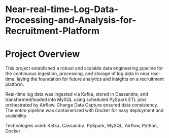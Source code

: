 # Near-real-time-Log-Data-Processing-and-Analysis-for-Recruitment-Platform

# Project Overview
This project established a robust and scalable data engineering pipeline for the continuous ingestion, processing, and storage of log data in near real-time, laying the foundation for future analytics and insights on a recruitment platform.

Real-time log data was ingested via Kafka, stored in Cassandra, and transformed/loaded into MySQL using scheduled PySpark ETL jobs orchestrated by Airflow. Change Data Capture ensured data consistency. The entire pipeline was containerized with Docker for easy deployment and scalability.

Technologies used: Kafka, Cassandra, PySpark, MySQL, Airflow, Python, Docker
